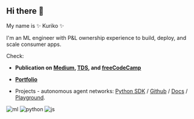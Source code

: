 ## Hi there 👋


My name is ✨ Kuriko ✨ 

I'm an ML engineer with P&L ownership experience to build, deploy, and scale consumer apps.

Check:

- **Publication on [Medium](https://medium.com/@kuriko-iwai), [TDS](https://towardsdatascience.com/author/kuriko-iwai/), and [freeCodeCamp](https://www.freecodecamp.org/news/author/kuriko/)**

- **[Portfolio](https://kuriko.vercel.app/)**
  
- Projects - autonomous agent networks: <a href="https://pypi.org/project/versionhq/">Python SDK</a> / <a href="https://github.com/versionHQ/multi-agent-system/">Github</a> / <a href="https://docs.versi0n.io">Docs</a> / <a href="https://versi0n.io/">Playground</a>.


![ml](https://img.shields.io/badge/ml-pytorch/keras/tensorflow/aws-orange) 
![python](https://img.shields.io/badge/py-django/flask/pydantic-blue) 
![js](https://img.shields.io/badge/js-react/node-green)
